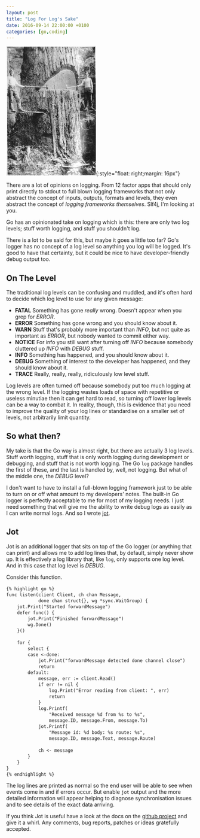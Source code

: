 ```yaml
---
layout: post
title: "Log For Log's Sake"
date: 2016-09-14 22:00:00 +0100
categories: [go,coding]
---
```


![I'm a logger and I'm OK](/images/log_for_logs_sake/logging.jpg){:style="float: right;margin: 16px"}

There are a lot of opinions on logging. From 12 factor apps that should only
print directly to stdout to full blown logging frameworks that not only abstract
the concept of inputs, outputs, formats and levels, they even abstract the
concept of *logging frameworks themselves*. Slf4j, I'm looking at you.

Go has an opinionated take on logging which is this: there are only two log
levels; stuff worth logging, and stuff you shouldn't log.

There is a lot to be said for this, but maybe it goes a little too far? Go's
logger has no concept of a log level so anything you log will be logged. It's
good to have that certainty, but it could be nice to have developer-friendly
debug output too.

## On The Level

The traditional log levels can be confusing and muddled, and it's often hard to
decide which log level to use for any given message:

* **FATAL** Something has gone *really* wrong. Doesn't appear when you grep for
*ERROR*.
* **ERROR** Something has gone wrong and you should know about it.
* **WARN** Stuff that's probably more important than *INFO*, but not quite as important as *ERROR*, but nobody wanted to commit either way.
* **NOTICE** For info you still want after turning off *INFO* because somebody
cluttered up *INFO* with *DEBUG* stuff.
* **INFO** Something has happened, and you should know about it.
* **DEBUG** Something of interest to the developer has happened, and they should
know about it.
* **TRACE** Really, really, really, ridiculously low level stuff.

Log levels are often turned off because somebody put too much logging at the
wrong level. If the logging wastes loads of space with repetitive or useless
minutiae then it can get hard to read, so turning off lower log levels can be a
way to combat it. In reality, though, this is evidence that you need to improve
the quality of your log lines or standardise on a smaller set of levels, not
arbitrarily limit quantity.

## So what then?

My take is that the Go way is almost right, but there are actually 3 log levels.
Stuff worth logging, stuff that is only worth logging during development or
debugging, and stuff that is not worth logging. The Go `log` package handles the
first of these, and the last is handled by, well, not logging. But what of the
middle one, the *DEBUG* level?

I don't want to have to install a full-blown logging framework just to be able
to turn on or off what amount to my developers' notes. The built-in Go logger is
perfectly acceptable to me for most of my logging needs. I just need something
that will give me the ability to write debug logs as easily as I can write
normal logs. And so I wrote [jot](http://github.com/doozr/jot).

## Jot

Jot is an additional logger that sits on top of the Go logger (or anything that
can print) and allows me to add log lines that, by default, simply never show
up. It is effectively a log library that, like `log`, only supports one log
level. And in this case that log level is *DEBUG*.

Consider this function.

    {% highlight go %}
    func listen(client Client, ch chan Message,
                done chan struct{}, wg *sync.WaitGroup) {
        jot.Print("Started forwardMessage")
        defer func() {
            jot.Print("Finished forwardMessage")
            wg.Done()
        }()

        for {
            select {
            case <-done:
                jot.Print("forwardMessage detected done channel close")
                return
            default:
                message, err := client.Read()
                if err != nil {
                    log.Print("Error reading from client: ", err)
                    return
                }
                log.Printf(
                    "Received message %d from %s to %s",
                    message.ID, message.From, message.To)
                jot.Printf(
                    "Message id: %d body: %s route: %s",
                    message.ID, message.Text, message.Route)

                ch <- message
            }
        }
    }
    {% endhighlight %}

The log lines are printed as normal so the end user will be able to see when
events come in and if errors occur. But enable `jot` output and the more
detailed information will appear helping to diagnose synchronisation issues and
to see details of the exact data arriving.

If you think Jot is useful have a look at the docs on the [github
project](http://github.com/doozr/jot) and give it a whirl. Any comments, bug
reports, patches or ideas gratefully accepted.
